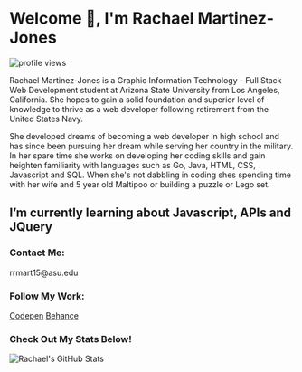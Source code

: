 <h1>Welcome 👋, I'm Rachael Martinez-Jones</h1>

<img src="https://komarev.com/ghpvc/?username=rachaelrmj&label=Profile%20views&color=0e75b6&style=flat" alt="profile views"></p>

<p>Rachael Martinez-Jones is a Graphic Information Technology - Full Stack Web Development student at Arizona State University from Los Angeles, California. She hopes to gain a solid foundation and superior level of knowledge to thrive as a web developer following retirement from the United States Navy. </p>

<p>She developed dreams of becoming a web developer in high school and has since been pursuing her dream while serving her country in the military. In her spare time she works on developing her coding skills and gain heighten familiarity with languages such as Go, Java, HTML, CSS, Javascript and SQL. When she's not dabbling in coding shes spending time with her wife and 5 year old Maltipoo or building a puzzle or Lego set.</p>

<h2><strong>I’m currently learning about Javascript, APIs and JQuery</strong></h2>

<h3>Contact Me:</h3>rrmart15@asu.edu

<h3>Follow My Work:</h3>
<p><a href="https://codepen.io/@rachaelrmj">Codepen</a>
  <a href="https://www.behance.net/rrmart15@asu.edu">Behance</a></p>

<h3>Check Out My Stats Below!</h3>
<img src="https://github-readme-stats.vercel.app/api?username=rachaelrmj&show_icons=true&locale=en" alt="Rachael's GitHub Stats"></p>
